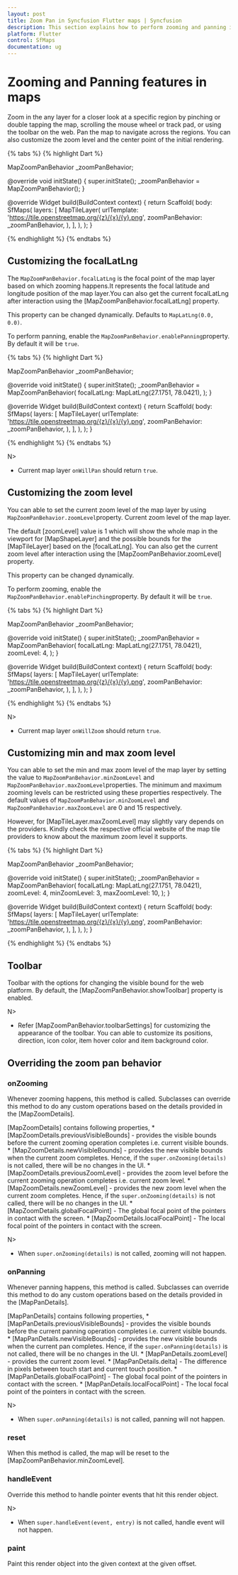 ```yaml
---
layout: post
title: Zoom Pan in Syncfusion Flutter maps | Syncfusion
description: This section explains how to perform zooming and panning in shape and tile layer in the Flutter maps.
platform: Flutter
control: SfMaps
documentation: ug
---
```


# Zooming and Panning features in maps

Zoom in the any layer for a closer look at a specific region by pinching or double tapping the map, scrolling the mouse wheel or track pad, or using the toolbar on the web. Pan the map to navigate across the regions. You can also customize the zoom level and the center point of the initial rendering.

{% tabs %}
{% highlight Dart %}

MapZoomPanBehavior _zoomPanBehavior;

@override
void initState() {
    super.initState();
    _zoomPanBehavior = MapZoomPanBehavior();
}

@override
Widget build(BuildContext context) {
    return Scaffold(
        body: SfMaps(
            layers: [
                MapTileLayer(
                    urlTemplate: 'https://tile.openstreetmap.org/{z}/{x}/{y}.png',
                    zoomPanBehavior: _zoomPanBehavior,
                ),
            ],
        ),
    );
}

{% endhighlight %}
{% endtabs %}

## Customizing the focalLatLng

The `MapZoomPanBehavior.focalLatLng` is the focal point of the map layer based on which zooming happens.It represents the focal latitude and longitude position of the map layer.You can also get the current focalLatLng after interaction using the [MapZoomPanBehavior.focalLatLng] property.

This property can be changed dynamically. Defaults to `MapLatLng(0.0, 0.0)`.

To perform panning, enable the `MapZoomPanBehavior.enablePanning`property. By default it will be `true`.

{% tabs %}
{% highlight Dart %}

MapZoomPanBehavior _zoomPanBehavior;

@override
void initState() {
    super.initState();
    _zoomPanBehavior = MapZoomPanBehavior(
        focalLatLng: MapLatLng(27.1751, 78.0421),
    );
}

@override
Widget build(BuildContext context) {
    return Scaffold(
        body: SfMaps(
            layers: [
                MapTileLayer(
                    urlTemplate: 'https://tile.openstreetmap.org/{z}/{x}/{y}.png',
                    zoomPanBehavior: _zoomPanBehavior,
                ),
            ],
        ),
    );
}

{% endhighlight %}
{% endtabs %}

N>
* Current map layer `onWillPan` should return `true`.

## Customizing the zoom level

You can able to set the current zoom level of the map layer by using `MapZoomPanBehavior.zoomLevel`property. Current zoom level of the map layer.

The default [zoomLevel] value is 1 which will show the whole map in the viewport for [MapShapeLayer] and the possible bounds for the [MapTileLayer] based on the [focalLatLng]. You can also get the current zoom level after interaction using the [MapZoomPanBehavior.zoomLevel] property.

This property can be changed dynamically.

To perform zooming, enable the `MapZoomPanBehavior.enablePinching`property. By default it will be `true`.

{% tabs %}
{% highlight Dart %}

MapZoomPanBehavior _zoomPanBehavior;

@override
void initState() {
    super.initState();
    _zoomPanBehavior = MapZoomPanBehavior(
        focalLatLng: MapLatLng(27.1751, 78.0421),
        zoomLevel: 4,
    );
}

@override
Widget build(BuildContext context) {
    return Scaffold(
        body: SfMaps(
            layers: [
                MapTileLayer(
                    urlTemplate: 'https://tile.openstreetmap.org/{z}/{x}/{y}.png',
                    zoomPanBehavior: _zoomPanBehavior,
                ),
            ],
        ),
    );
}

{% endhighlight %}
{% endtabs %}

N>
* Current map layer `onWillZoom` should return `true`.

## Customizing min and max zoom level

You can able to set the min and max zoom level of the map layer by setting the value to `MapZoomPanBehavior.minZoomLevel` and `MapZoomPanBehavior.maxZoomLevel`properties. The minimum and maximum zooming levels can be restricted using these properties respectively. The default values of `MapZoomPanBehavior.minZoomLevel` and `MapZoomPanBehavior.maxZoomLevel` are 0 and 15 respectively.

However, for [MapTileLayer.maxZoomLevel] may slightly vary depends on the providers. Kindly check the respective official website of the map tile providers to know about the maximum zoom level it supports.

{% tabs %}
{% highlight Dart %}

MapZoomPanBehavior _zoomPanBehavior;

@override
void initState() {
    super.initState();
    _zoomPanBehavior = MapZoomPanBehavior(
        focalLatLng: MapLatLng(27.1751, 78.0421),
        zoomLevel: 4,
        minZoomLevel: 3,
        maxZoomLevel: 10,
    );
}

@override
Widget build(BuildContext context) {
    return Scaffold(
        body: SfMaps(
            layers: [
                MapTileLayer(
                    urlTemplate: 'https://tile.openstreetmap.org/{z}/{x}/{y}.png',
                    zoomPanBehavior: _zoomPanBehavior,
                ),
            ],
        ),
    );
}

{% endhighlight %}
{% endtabs %}

## Toolbar

Toolbar with the options for changing the visible bound for the web platform. By default, the [MapZoomPanBehavior.showToolbar] property is enabled.

N>
* Refer [MapZoomPanBehavior.toolbarSettings] for customizing the appearance of the toolbar. You can able to customize its positions, direction, icon color, item hover color and item background color.

## Overriding the zoom pan behavior

### onZooming

Whenever zooming happens, this method is called. Subclasses can override this method to do any custom operations based on the details provided in the [MapZoomDetails].

[MapZoomDetails] contains following properties,
    * [MapZoomDetails.previousVisibleBounds] - provides the visible bounds before the current zooming operation completes i.e. current visible bounds.
    * [MapZoomDetails.newVisibleBounds] - provides the new visible bounds when the current zoom completes. Hence, if the
    `super.onZooming(details)` is not called, there will be no changes in the UI.
    * [MapZoomDetails.previousZoomLevel] - provides the zoom level before the current zooming operation completes i.e. current zoom level.
    * [MapZoomDetails.newZoomLevel] - provides the new zoom level when the current zoom completes. Hence, if the
    `super.onZooming(details)` is not called, there will be no changes in the UI.
    * [MapZoomDetails.globalFocalPoint] - The global focal point of the pointers in contact with the screen.
    * [MapZoomDetails.localFocalPoint] - The local focal point of the pointers in contact with the screen.

N>
* When `super.onZooming(details)` is not called, zooming will not happen.

### onPanning

Whenever panning happens, this method is called. Subclasses can override this method to do any custom operations based on the details provided in the [MapPanDetails]. 
  
[MapPanDetails] contains following properties,
    * [MapPanDetails.previousVisibleBounds] - provides the visible bounds before the current panning operation completes i.e. current visible bounds.
    * [MapPanDetails.newVisibleBounds] - provides the new visible bounds when the current pan completes. Hence, if the
    `super.onPanning(details)` is not called, there will be no changes in the UI.
    * [MapPanDetails.zoomLevel] - provides the current zoom level.
    * [MapPanDetails.delta] - The difference in pixels between touch start and current touch position.
    * [MapPanDetails.globalFocalPoint] - The global focal point of the pointers in contact with the screen.
    * [MapPanDetails.localFocalPoint] - The local focal point of the pointers in contact with the screen.

N>
* When `super.onPanning(details)` is not called, panning will not happen.

### reset

When this method is called, the map will be reset to the [MapZoomPanBehavior.minZoomLevel].

### handleEvent

Override this method to handle pointer events that hit this render object. 

N>
* When `super.handleEvent(event, entry)` is not called, handle event will not happen.

### paint

Paint this render object into the given context at the given offset.



